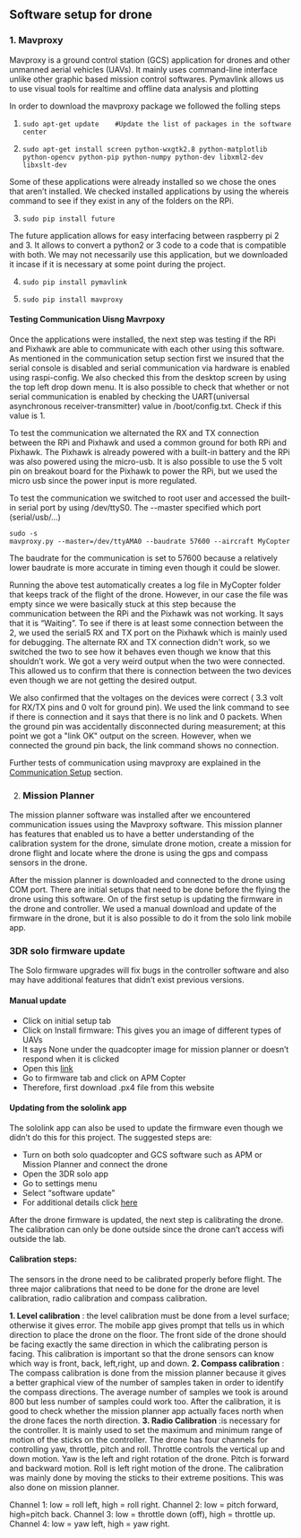
## Software setup for drone

### 1. Mavproxy

Mavproxy is a ground control station (GCS) application for drones and other unmanned aerial vehicles (UAVs). It mainly uses command-line interface unlike other graphic based mission control softwares. Pymavlink allows us to use visual tools for realtime and offline data analysis and plotting

In order to download the mavproxy package we followed the folling steps

1. ```sudo apt-get update    #Update the list of packages in the software center```

2. ```sudo apt-get install screen python-wxgtk2.8 python-matplotlib python-opencv python-pip python-numpy python-dev libxml2-dev libxslt-dev```

Some of these applications were already installed so we chose the ones that aren’t installed. We checked installed applications by using the whereis command to see if they exist in any of the folders on the RPi. 

3. ```sudo pip install future```

The future application allows for easy interfacing between raspberry pi 2 and 3. It allows to convert a python2 or 3 code to a code that is compatible with both. We may not necessarily use this application, but we downloaded it incase if it is necessary at  some point during the project. 

4. ```sudo pip install pymavlink```

5. ```sudo pip install mavproxy```
    
#### Testing Communication Uisng Mavrpoxy
Once the applications were installed, the next step was testing if  the RPi and Pixhawk are able to communicate with each other using this software. As mentioned in the communication setup section first we insured that the serial console is disabled and serial communication via hardware is enabled using raspi-config. We also checked this from the desktop screen by using the top left drop down menu. It is also possible to check that whether or not serial communication is enabled by checking the UART(universal asynchronous receiver-transmitter) value in /boot/config.txt. Check if this value is 1. 

To test the communication we alternated the RX and TX connection between the RPi and Pixhawk and used a common ground for both RPi and Pixhawk. The Pixhawk is already powered with a built-in battery and the RPi was also powered using the micro-usb. It is also possible to use the 5 volt pin on breakout board for the Pixhawk to power the RPi, but we used the micro usb since the power input is more regulated. 

To test the communication we switched to root user and accessed the built-in serial port by using /dev/ttyS0. The --master specified which port (serial/usb/…)
```
sudo -s
mavproxy.py --master=/dev/ttyAMA0 --baudrate 57600 --aircraft MyCopter
```
The baudrate for the communication is set to 57600 because a relatively lower baudrate is more accurate in timing even though it could be slower. 

Running the above test automatically creates a log file in MyCopter folder that keeps track of the flight of the drone. However, in our case the file was empty since we were basically stuck at this step because the communication between the RPi and the Pixhawk was not working. It says that it is “Waiting”. To see if there is at least some connection between the 2, we used the serial5 RX and TX port on the Pixhawk which is mainly used for debugging. The alternate RX and TX connection didn't work, so we switched the two to see how it behaves even though we know that this shouldn’t work. We got a very weird output when the two were connected. This allowed us to confirm that there is connection between the two devices even though we are not getting the desired output. 

We also confirmed that the voltages on the devices were correct ( 3.3 volt for RX/TX pins and 0 volt for ground pin). We used the link command to see if there is connection and it says that there is no link and 0 packets. When the ground pin was accidentally disconnected during measurement; at this point we got a "link OK" output on the screen.  However, when we connected the ground pin back, the link command shows no connection. 

Further tests of communication using mavproxy are explained in the [Communication Setup](CommunicationSetup.md) section. 

2. ### Mission Planner

The mission planner software was installed after we encountered communication issues using the Mavproxy software. This mission planner has features that enabled us to have a better understanding of the calibration system for the drone, simulate drone motion, create a mission for drone flight and locate where the drone is using the gps and compass sensors in the drone. 

After the mission planner is downloaded and connected to the drone using COM port. There are initial setups that need to be done before the flying the drone using this software. On of the first setup is updating the firmware in the drone and controller. We used a manual download  and update of the firmware in the drone, but it is also possible to do it from the solo link mobile app. 

### 3DR solo firmware update

The Solo firmware upgrades will fix bugs in the controller software and also may have additional features that didn’t exist previous versions. 

#### Manual update
* Click on initial setup tab
* Click on Install firmware: This gives you an image of different types of  UAVs
* It says None under the quadcopter image for mission planner  or doesn’t respond when it is clicked
* Open this [link](http://firmware.ardupilot.org/Tools/MissionPlanner/)
* Go to firmware tab and click on APM Copter
* Therefore, first download .px4 file from this website

#### Updating from the sololink app

The sololink app can also be used to update the firmware even though we didn’t do this for this project. The suggested steps are:

* Turn on both solo quadcopter and GCS software such as APM or Mission Planner and connect the drone
* Open the 3DR solo app
* Go to settings menu
* Select “software update”
* For additional details click [here](https://www.dronezon.com/diy-drone-repair-videos/3dr-drone-diy/how-to-update-3dr-solo-firmware-version-for-big-improvements/)


After the drone firmware is updated, the next step is calibrating the drone. The calibration can only be done outside since the drone can’t access wifi outside the lab. 

#### Calibration steps: 
The sensors in the drone need to be calibrated properly before flight. The three major calibrations that need to be done for the drone are level calibration, radio calibration and compass calibration. 

**1. Level calibration** : the level calibration must be done from a level surface; otherwise it gives error. The mobile app gives prompt that tells us in which direction to place the drone on the floor. The front side of the drone should be facing exactly the same direction in which the calibrating person is facing. This calibration is important so that the drone sensors can know which way is front, back, left,right, up and down. 
**2. Compass calibration** : The compass calibration is done from the mission planner because it gives a better graphical view of the number of samples taken in order to identify the compass directions. The average number of samples we took is around 800 but less number of samples could work too. After the calibration, it is good to check whether the mission planner app actually faces north when the drone faces the north direction. 
**3. Radio Calibration** :is necessary for the controller. It is mainly used to set the maximum and minimum range of motion of the sticks on the controller. The drone has four channels for controlling yaw, throttle, pitch and roll. Throttle controls the vertical up and down motion. Yaw is the left and right rotation of the drone. Pitch is forward and backward motion. Roll is left right motion of the drone. The calibration was mainly done by moving the sticks to their extreme positions. This was also done on mission planner.  

Channel 1: low = roll left, high = roll right.
Channel 2: low = pitch forward, high=pitch back.
Channel 3: low = throttle down (off), high = throttle up.
Channel 4: low = yaw left, high = yaw right.


